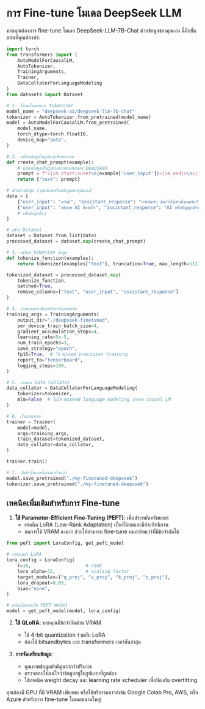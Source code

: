 # การ Fine-tune โมเดล DeepSeek LLM

หากคุณต้องการ fine-tune โมเดล DeepSeek-LLM-7B-Chat ด้วยข้อมูลของคุณเอง นี่คือขั้นตอนที่คุณต้องทำ:

```python
import torch
from transformers import (
    AutoModelForCausalLM,
    AutoTokenizer,
    TrainingArguments,
    Trainer,
    DataCollatorForLanguageModeling
)
from datasets import Dataset

# 1. โหลดโมเดลและ tokenizer
model_name = "deepseek-ai/deepseek-llm-7b-chat"
tokenizer = AutoTokenizer.from_pretrained(model_name)
model = AutoModelForCausalLM.from_pretrained(
    model_name,
    torch_dtype=torch.float16,
    device_map="auto",
)

# 2. เตรียมข้อมูลในรูปแบบที่เหมาะสม
def create_chat_prompt(example):
    # แปลงข้อมูลเป็นรูปแบบบทสนทนาของ DeepSeek
    prompt = f"<|im_start|>user\n{example['user_input']}<|im_end|>\n<|im_start|>assistant\n{example['assistant_response']}<|im_end|>"
    return {"text": prompt}

# ตัวอย่างข้อมูล (คุณต้องเตรียมข้อมูลของคุณเอง)
data = [
    {"user_input": "สวัสดี", "assistant_response": "สวัสดีครับ มีอะไรให้ช่วยไหมครับ?"},
    {"user_input": "อธิบาย AI คืออะไร", "assistant_response": "AI หรือปัญญาประดิษฐ์ คือระบบคอมพิวเตอร์ที่สามารถเรียนรู้และปรับตัวได้..."}
    # เพิ่มข้อมูลอื่นๆ
]

# สร้าง Dataset
dataset = Dataset.from_list(data)
processed_dataset = dataset.map(create_chat_prompt)

# 3. เตรียม tokenize ข้อมูล
def tokenize_function(examples):
    return tokenizer(examples["text"], truncation=True, max_length=512)

tokenized_dataset = processed_dataset.map(
    tokenize_function, 
    batched=True, 
    remove_columns=["text", "user_input", "assistant_response"]
)

# 4. กำหนดพารามิเตอร์สำหรับการเทรน
training_args = TrainingArguments(
    output_dir="./deepseek-finetuned",
    per_device_train_batch_size=4,
    gradient_accumulation_steps=4,
    learning_rate=5e-5,
    num_train_epochs=3,
    save_strategy="epoch",
    fp16=True,  # ใช้ mixed precision training
    report_to="tensorboard",
    logging_steps=100,
)

# 5. กำหนด Data Collator
data_collator = DataCollatorForLanguageModeling(
    tokenizer=tokenizer,
    mlm=False  # ไม่ใช้ masked language modeling สำหรับ causal LM
)

# 6. เริ่มการเทรน
trainer = Trainer(
    model=model,
    args=training_args,
    train_dataset=tokenized_dataset,
    data_collator=data_collator,
)

trainer.train()

# 7. บันทึกโมเดลที่เทรนเสร็จแล้ว
model.save_pretrained("./my-finetuned-deepseek")
tokenizer.save_pretrained("./my-finetuned-deepseek")
```

## เทคนิคเพิ่มเติมสำหรับการ Fine-tune

1. **ใช้ Parameter-Efficient Fine-Tuning (PEFT)**: เพื่อประหยัดทรัพยากร
   - เทคนิค LoRA (Low-Rank Adaptation) เป็นที่นิยมและมีประสิทธิภาพ
   - ลดการใช้ VRAM ลงมาก ช่วยให้สามารถ fine-tune บนฮาร์ดแวร์ที่มีข้อจำกัดได้

```python
from peft import LoraConfig, get_peft_model

# กำหนดค่า LoRA
lora_config = LoraConfig(
    r=16,                    # rank
    lora_alpha=32,           # scaling factor
    target_modules=["q_proj", "v_proj", "k_proj", "o_proj"],
    lora_dropout=0.05,
    bias="none",
)

# แปลงโมเดลเป็น PEFT model
model = get_peft_model(model, lora_config)
```

2. **ใช้ QLoRA**: หากคุณมีข้อจำกัดด้าน VRAM
   - ใช้ 4-bit quantization ร่วมกับ LoRA
   - ต้องใช้ bitsandbytes และ transformers เวอร์ชันล่าสุด

3. **การจัดเตรียมข้อมูล**:
   - คุณภาพข้อมูลสำคัญมากกว่าปริมาณ
   - ตรวจสอบให้แน่ใจว่าข้อมูลอยู่ในรูปแบบที่ถูกต้อง 
   - ใช้เทคนิค weight decay และ learning rate scheduler เพื่อป้องกัน overfitting

คุณต้องมี GPU ที่มี VRAM เพียงพอ หรือใช้บริการคลาวด์เช่น Google Colab Pro, AWS, หรือ Azure สำหรับการ fine-tune โมเดลขนาดใหญ่